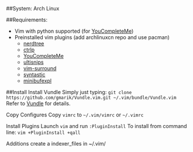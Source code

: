 ##System: Arch Linux

##Requirements:
* Vim with python supported (for [YouCompleteMe](https://github.com/Valloric/YouCompleteMe))
* Preinstalled vim plugins (add archlinuxcn repo and use pacman)
	* [nerdtree](https://github.com/scrooloose/nerdtree)
	* [ctrlp](https://github.com/kien/ctrlp.vim)
	* [YouCompleteMe](https://github.com/Valloric/YouCompleteMe)
	* [ultisnips](https://github.com/SirVer/ultisnips)
	* [vim-surround](https://github.com/tpope/vim-surround)
	* [syntastic](https://github.com/scrooloose/syntastic)
	* [minibufexpl](https://github.com/fholgado/minibufexpl.vim)

##Install
Install Vundle
	Simply just typing:
		`git clone https://github.com/gmarik/Vundle.vim.git ~/.vim/bundle/Vundle.vim`
	Refer to [Vundle](https://github.com/gmarik/Vundle.vim) for details.

Copy Configures
	Copy `vimrc` to `~/.vim/vimrc` or `~/.vimrc`

Install Plugins
	Launch `vim` and run `:PluginInstall`
	To install from command line: `vim +PluginInstall +qall`

Additions
	create a indexer_files in ~/.vim/

